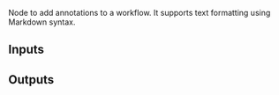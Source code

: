 Node to add annotations to a workflow. It supports text formatting using Markdown syntax.

## Inputs

## Outputs
